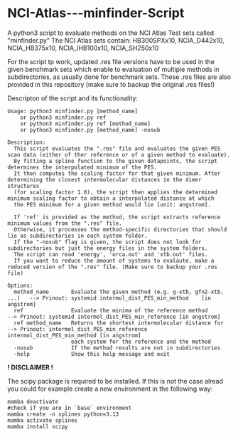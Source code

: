 # NCI-Atlas---minfinder-Script
A python3 script to evaluate methods on the NCI Atlas Test sets called "minfinder.py"
The NCI Atlas sets contain: HB300SPXx10, NCIA_D442x10, NCIA_HB375x10, NCIA_IHB100x10, NCIA_SH250x10

For the script tp work, updated .res file versions have to be used in the given benchmark sets
which enable to evaluation of multiple methods in subdirectories, as usually done for benchmark sets.
These .res files are also provided in this repository (make sure to backup the original .res files!)

Descripton of the script and its functionality:

    Usage: python3 minfinder.py [method_name]
        or python3 minfinder.py ref 
        or python3 minfinder.py ref [method_name]
        or python3 minfinder.py [method_name] -nosub 
    
    Description:
      This script evaluates the ".res" file and evaluates the given PES scan data (either of ther reference or of a given method to evaluate).
      By fitting a spline function to the given datapoints, the script determines the interpolated minimum of the PES.
      It then computes the scaling factor for that given minimum. After determining the closest intermolecular distances in the dimer structures 
      (for scaling factor 1.0), the script then applies the determined minimum scaling factor to obtain a interpolated distance at which
      the PES minimum for a given method would lie [unit: angstrom].
    
      If 'ref' is provided as the method, the script extracts reference minimum values from the ".res" file.
      Otherwise, it processes the method-specific directories that should lie as subdirectories in each system folder.
      If the "-nosub" flag is given, the script does not look for subdirectories but just the energy files in the system folders.
      The script can read 'energy', 'orca.out' and 'xtb.out' files.
      If you want to reduce the amount of systems to evalaute, make a reduced version of the ".res" file. (Make sure to backup your .res file)

    Options:
      method_name       Evaluate the given method (e.g. g-xtb, gfn2-xtb, ...)   --> Prinout: systemid intermol_dist_PES_min_method    [in angstrom]
      ref               Evaluate the minima of the reference method             --> Prinout: systemid intermol_dist_PES_min_reference [in angstrom]
      ref method_name   Returns the shortest intermolecular distance for        --> Prinout: intermol_dist_PES_min_reference intermol_dist_PES_min_method [in angstrom]
                        each system for the reference and the method
      -nosub            If the method results are not in subdirectories        
      -help             Show this help message and exit

**! DISCLAIMER !**

The scipy package is required to be installed. If this is not the case alread you could for example create a new environment in the following way:

```
mamba deactivate
#check if you are in `base` environment
mamba create -n splines python=3.13
mamba activate splines
mamba install scipy
```

